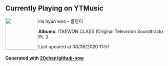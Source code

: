## Currently Playing on YTMusic

[<img align="left" width="100" src="https://lh3.googleusercontent.com/s05bs8Cpk2jiJ9Mdz0Hq5IfZbg_sC1MQBivtWDhGgs9mv6Hr2ZhEaJgjRyreac-eIxyPL2UDf1k5d4dKsA">](https://music.youtube.com/channel/UCvZFt7nPwa7G8mlryBjM-FA)

Ha hyun woo - 돌덩이

**Albums**: ITAEWON CLASS (Original Television Soundtrack) Pt. 3

Last updated at 08/06/2020 11:57

#### Generated with [20chan/github-now](https://github.com/20chan/github-now)


<!--
**20chan/20chan** is a ✨ _special_ ✨ repository because its `README.md` (this file) appears on your GitHub profile.

Here are some ideas to get you started:

- 🔭 I’m currently working on ...
- 🌱 I’m currently learning ...
- 👯 I’m looking to collaborate on ...
- 🤔 I’m looking for help with ...
- 💬 Ask me about ...
- 📫 How to reach me: ...
- 😄 Pronouns: ...
- ⚡ Fun fact: ...
-->
